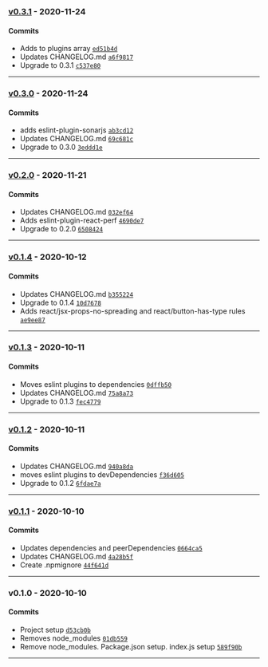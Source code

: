 <br />

### [v0.3.1](https://github.com/atomikui/eslint-config-atomikui/compare/v0.3.0...v0.3.1) - 2020-11-24

#### Commits

- Adds to plugins array [`ed51b4d`](https://github.com/atomikui/eslint-config-atomikui/commit/ed51b4d44db087a8b2e4b73300dfe03caf29fabd)
- Updates CHANGELOG.md [`a6f9817`](https://github.com/atomikui/eslint-config-atomikui/commit/a6f9817d751aa311742fb26f30947942f3e258ad)
- Upgrade to 0.3.1 [`c537e80`](https://github.com/atomikui/eslint-config-atomikui/commit/c537e80e2832c01da1d4734d30522702160b7a5e)

<hr />

### [v0.3.0](https://github.com/atomikui/eslint-config-atomikui/compare/v0.2.0...v0.3.0) - 2020-11-24

#### Commits

- adds eslint-plugin-sonarjs [`ab3cd12`](https://github.com/atomikui/eslint-config-atomikui/commit/ab3cd12ca6947e77a7c91c1ecc3fa052053b688b)
- Updates CHANGELOG.md [`69c681c`](https://github.com/atomikui/eslint-config-atomikui/commit/69c681c5ec74e104c6c300ba663db7109c28c8c0)
- Upgrade to 0.3.0 [`3eddd1e`](https://github.com/atomikui/eslint-config-atomikui/commit/3eddd1ee54e7438b89b077f7ed2b49c0871c92bb)

<hr />

### [v0.2.0](https://github.com/atomikui/eslint-config-atomikui/compare/v0.1.4...v0.2.0) - 2020-11-21

#### Commits

- Updates CHANGELOG.md [`032ef64`](https://github.com/atomikui/eslint-config-atomikui/commit/032ef64b8e6396431ec93151a6e4d4e38c29b796)
- Adds eslint-plugin-react-perf [`4690de7`](https://github.com/atomikui/eslint-config-atomikui/commit/4690de74e87f90c2cbb21a299c563cd3db253731)
- Upgrade to 0.2.0 [`6508424`](https://github.com/atomikui/eslint-config-atomikui/commit/6508424eee31a41f0d3db59ee93e19af9868dcf2)

<hr />

### [v0.1.4](https://github.com/atomikui/eslint-config-atomikui/compare/v0.1.3...v0.1.4) - 2020-10-12

#### Commits

- Updates CHANGELOG.md [`b355224`](https://github.com/atomikui/eslint-config-atomikui/commit/b355224e036d93665c8bffb919bf930b8bb400fd)
- Upgrade to 0.1.4 [`10d7678`](https://github.com/atomikui/eslint-config-atomikui/commit/10d76787ce669ad6c9b17bf4de5cc786a5ad8c49)
- Adds react/jsx-props-no-spreading and react/button-has-type rules [`ae9ee87`](https://github.com/atomikui/eslint-config-atomikui/commit/ae9ee8725fce8fa34f9993d8b100aa24905c6b8b)

<hr />

### [v0.1.3](https://github.com/atomikui/eslint-config-atomikui/compare/v0.1.2...v0.1.3) - 2020-10-11

#### Commits

- Moves eslint plugins to dependencies [`0dffb50`](https://github.com/atomikui/eslint-config-atomikui/commit/0dffb500234a910b00ad080421964f5fa3ade1a5)
- Updates CHANGELOG.md [`75a8a73`](https://github.com/atomikui/eslint-config-atomikui/commit/75a8a73f5a4c0445837a4d443dfdb19465ebc3d3)
- Upgrade to 0.1.3 [`fec4779`](https://github.com/atomikui/eslint-config-atomikui/commit/fec47799ce3a2c55739f08b406888b0f6a2ef6ea)

<hr />

### [v0.1.2](https://github.com/atomikui/eslint-config-atomikui/compare/v0.1.1...v0.1.2) - 2020-10-11

#### Commits

- Updates CHANGELOG.md [`940a8da`](https://github.com/atomikui/eslint-config-atomikui/commit/940a8daf0a36ec4514681a8e14757efb0cb3dd0a)
- moves eslint plugins to devDependencies [`f36d605`](https://github.com/atomikui/eslint-config-atomikui/commit/f36d605ef77bff3d3ef9f030bd73cdb976a73c55)
- Upgrade to 0.1.2 [`6fdae7a`](https://github.com/atomikui/eslint-config-atomikui/commit/6fdae7a60198e2e58c1995a942b3b5eeee529430)

<hr />

### [v0.1.1](https://github.com/atomikui/eslint-config-atomikui/compare/v0.1.0...v0.1.1) - 2020-10-10

#### Commits

- Updates dependencies and peerDependencies [`0664ca5`](https://github.com/atomikui/eslint-config-atomikui/commit/0664ca5aaa2532bd27c3ba55a2f210337768cf6b)
- Updates CHANGELOG.md [`4a28b5f`](https://github.com/atomikui/eslint-config-atomikui/commit/4a28b5fe30f04a0d9d9b43a50e2b0c0e4a381063)
- Create .npmignore [`44f641d`](https://github.com/atomikui/eslint-config-atomikui/commit/44f641d9d1bac27f359eade8edd78215e94a0b24)

<hr />

### v0.1.0 - 2020-10-10

#### Commits

- Project setup [`d53cb0b`](https://github.com/atomikui/eslint-config-atomikui/commit/d53cb0b2add0549627d3861a76caf2f280964a89)
- Removes node_modules [`01db559`](https://github.com/atomikui/eslint-config-atomikui/commit/01db5599404cabf2c507d9f2d86f60bc43f24425)
- Remove node_modules. Package.json setup. index.js setup [`589f90b`](https://github.com/atomikui/eslint-config-atomikui/commit/589f90b57f5a84ef63d7aee587601aebb98a9e1d)

<hr />
